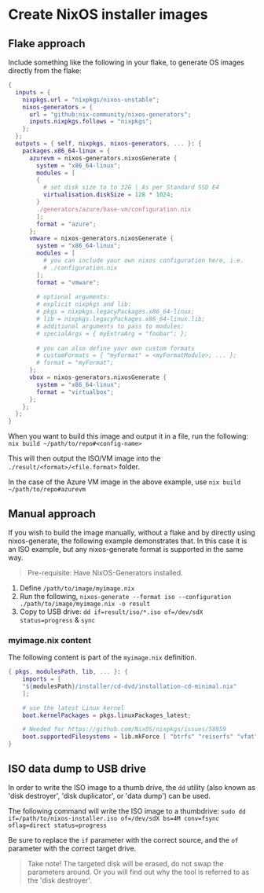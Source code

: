 # Create NixOS installer images

## Flake approach

Include something like the following in your flake, to generate OS images directly from the flake:

``` nix
{
  inputs = {
    nixpkgs.url = "nixpkgs/nixos-unstable";
    nixos-generators = {
      url = "github:nix-community/nixos-generators";
      inputs.nixpkgs.follows = "nixpkgs";
    };
  };
  outputs = { self, nixpkgs, nixos-generators, ... }: {
    packages.x86_64-linux = {
      azurevm = nixos-generators.nixosGenerate {
        system = "x86_64-linux";
        modules = [
        {
          # set disk size to to 32G | As per Standard SSD E4
          virtualisation.diskSize = 128 * 1024;
        }
        ./generators/azure/base-vm/configuration.nix
        ];
        format = "azure";
      };
      vmware = nixos-generators.nixosGenerate {
        system = "x86_64-linux";
        modules = [
          # you can include your own nixos configuration here, i.e.
          # ./configuration.nix
        ];
        format = "vmware";
        
        # optional arguments:
        # explicit nixpkgs and lib:
        # pkgs = nixpkgs.legacyPackages.x86_64-linux;
        # lib = nixpkgs.legacyPackages.x86_64-linux.lib;
        # additional arguments to pass to modules:
        # specialArgs = { myExtraArg = "foobar"; };
        
        # you can also define your own custom formats
        # customFormats = { "myFormat" = <myFormatModule>; ... };
        # format = "myFormat";
      };
      vbox = nixos-generators.nixosGenerate {
        system = "x86_64-linux";
        format = "virtualbox";
      };
    };
  };
}
```

When you want to build this image and output it in a file, run the following:
`nix build ~/path/to/repo#<config-name>`

This will then output the ISO/VM image into the `./result/<format>/<file.format>` folder.

In the case of the Azure VM image in the above example, use `nix build ~/path/to/repo#azurevm`

## Manual approach

If you wish to build the image manually, without a flake and by directly using nixos-generate, the following example demonstrates that. In this case it is an ISO example, but any nixos-generate format is supported in the same way.

> Pre-requisite: Have NixOS-Generators installed.

1. Define `/path/to/image/myimage.nix`
2. Run the following, `nixos-generate --format iso --configuration ./path/to/image/myimage.nix -o result`
3. Copy to USB drive: `dd if=result/iso/*.iso of=/dev/sdX status=progress` & `sync`

### myimage.nix content

The following content is part of the `myimage.nix` definition.

``` nix
{ pkgs, modulesPath, lib, ... }: {
    imports = [
    "${modulesPath}/installer/cd-dvd/installation-cd-minimal.nix"
    ];

    # use the latest Linux kernel
    boot.kernelPackages = pkgs.linuxPackages_latest;

    # Needed for https://github.com/NixOS/nixpkgs/issues/58959
    boot.supportedFilesystems = lib.mkForce [ "btrfs" "reiserfs" "vfat" "f2fs" "xfs" "ntfs" "cifs" ];
}
```

## ISO data dump to USB drive

In order to write the ISO image to a thumb drive, the `dd` utility (also known as 'disk destroyer', 'disk duplicator', or 'data dump') can be used.

The following command will write the ISO image to a thumbdrive:
`sudo dd if=/path/to/nixos-installer.iso of=/dev/sdX bs=4M conv=fsync oflag=direct status=progress`

Be sure to replace the `if` parameter with the correct source, and the `of` parameter with the correct target drive.

> Take note! The targeted disk will be erased, do not swap the parameters around. Or you will find out why the tool is referred to as the 'disk destroyer'.

